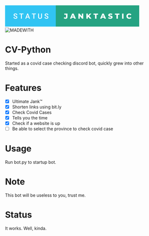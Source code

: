 ![status](https://github.com/rbunpat/CV-Python/blob/main/status-janktastic.svg)
![MADEWITH](https://forthebadge.com/images/badges/made-with-python.svg)
# CV-Python
Started as a covid case checking discord bot, quickly grew into other things.
# Features
- [x] Ultimate Jank™
- [x] Shorten links using bit.ly
- [x] Check Covid Cases
- [x] Tells you the time
- [x] Check if a website is up
- [ ] Be able to select the province to check covid case
# Usage
Run bot.py to startup bot.
# Note
This bot will be useless to you, trust me.
# Status
It works. Well, kinda.
